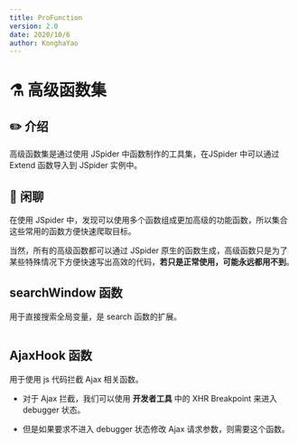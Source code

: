```yaml
---
title: ProFunction
version: 2.0
date: 2020/10/6
author: KonghaYao
---
```

# ​:alembic:​ 高级函数集
## :pencil2: 介绍
高级函数集是通过使用 JSpider 中函数制作的工具集，在JSpider 中可以通过 Extend 函数导入到 JSpider 实例中。

## :bee: 闲聊
在使用 JSpider 中，发现可以使用多个函数组成更加高级的功能函数，所以集合这些常用的函数方便快速爬取目标。

当然，所有的高级函数都可以通过 JSpider 原生的函数生成，高级函数只是为了某些特殊情况下方便快速写出高效的代码，**若只是正常使用，可能永远都用不到**。


## searchWindow 函数
用于直接搜索全局变量，是 search 函数的扩展。

```js


```

## AjaxHook 函数
用于使用 js 代码拦截 Ajax 相关函数。
- 对于 Ajax 拦截，我们可以使用 **开发者工具** 中的 XHR Breakpoint 来进入 debugger 状态。

- 但是如果要求不进入 debugger 状态修改 Ajax 请求参数，则需要这个函数。

```js


```


